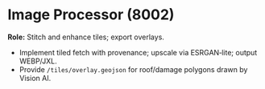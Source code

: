 # Image Processor (8002)
**Role:** Stitch and enhance tiles; export overlays.

- Implement tiled fetch with provenance; upscale via ESRGAN‑lite; output WEBP/JXL.
- Provide `/tiles/overlay.geojson` for roof/damage polygons drawn by Vision AI.
